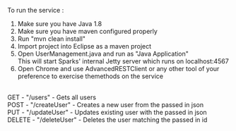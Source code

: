 To run the service :<br>
1. Make sure you have Java 1.8<br>
2. Make sure you have maven configured properly<br>
3. Run "mvn clean install"<br>
4. Import project into Eclipse as a maven project<br>
5. Open UserManagement.java and run as "Java Application"<br>
   This will start Sparks' internal Jetty server which runs on localhost:4567<br>
6. Open Chrome and use AdvancedRESTClient or any other tool of your preference to exercise themethods on the service<br>
<br>
GET - "/users" - Gets all users<br>
POST - "/createUser" - Creates a new user from the passed in json<br>
PUT - "/updateUser" - Updates existing user with the passed in json<br>
DELETE - "/deleteUser" - Deletes the user matching the passed in id<br>